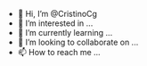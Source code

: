 - 👋 Hi, I’m @CristinoCg
- 👀 I’m interested in ...
- 🌱 I’m currently learning ...
- 💞️ I’m looking to collaborate on ...
- 📫 How to reach me ...

<!---
CristinoCg/CristinoCg is a ✨ special ✨ repository because its `README.md` (this file) appears on your GitHub profile.
You can click the Preview link to take a look at your changes.
--->
